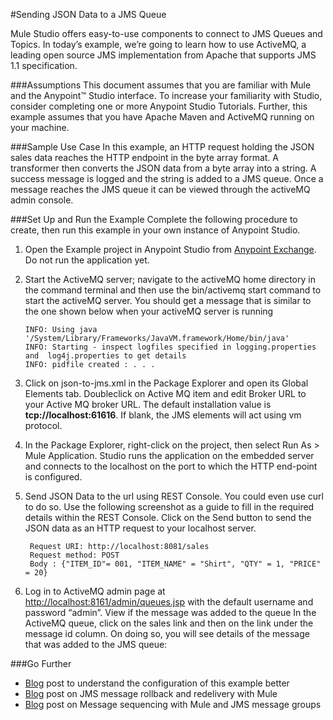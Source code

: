 #Sending JSON Data to a JMS Queue 

Mule Studio offers easy-to-use components to connect to JMS Queues and Topics. In today’s example, we’re going to learn how to use ActiveMQ, a leading open source JMS implementation from Apache that supports JMS 1.1 specification.   

###Assumptions
This document assumes that you are familiar with Mule and the Anypoint™ Studio interface. To increase your familiarity with Studio, consider completing one or more Anypoint Studio Tutorials. Further, this example assumes that you have Apache Maven and ActiveMQ running on your machine.

###Sample Use Case
 In this example, an HTTP request holding the JSON sales data reaches the HTTP endpoint in the byte array format. A transformer then converts the JSON data from a byte array into a string. A success message is logged and the string is added to a JMS queue. Once a message reaches the JMS queue it can be viewed through the activeMQ admin console.

###Set Up and Run the Example
Complete the following procedure to create, then run this example in your own instance of Anypoint Studio.


1.  Open the Example project in Anypoint Studio from [Anypoint Exchange](http://www.mulesoft.org/documentation/display/current/The+Library). Do not run the application yet.

2. Start the ActiveMQ server;  navigate to the activeMQ home directory in the command terminal and then   use the  bin/activemq start command to start the activeMQ server.   You should get a message that is similar to the one shown below when your activeMQ server is running

       INFO: Using java '/System/Library/Frameworks/JavaVM.framework/Home/bin/java'
       INFO: Starting - inspect logfiles specified in logging.properties and  log4j.properties to get details
       INFO: pidfile created : . . . 
       
3. Click on json-to-jms.xml in the Package Explorer and open its Global Elements tab. Doubleclick on Active MQ item and edit Broker URL to your Active MQ broker URL. The default installation value is **tcp://localhost:61616**. If blank, the JMS elements will act using vm protocol.    
4. In the Package Explorer, right-click on the project, then select Run As > Mule Application. Studio runs the application on the embedded server and connects to the localhost on the port to which the HTTP end-point is configured.

5. Send JSON Data to the url using REST Console. You could even use curl to do so. Use the following screenshot as a guide to fill in the required details within the REST Console. Click on the Send button to send the JSON data as an HTTP request to your localhost server. 
      
        Request URI: http://localhost:8081/sales
        Request method: POST
        Body : {"ITEM_ID"= 001, "ITEM_NAME" = "Shirt", "QTY" = 1, "PRICE" = 20}

7. Log in to ActiveMQ admin page at [http://localhost:8161/admin/queues.jsp](http://localhost:8161/admin/queues.jsp)
 with the default username and password “admin”. View if the message was added to the queue
In the ActiveMQ queue, click on the sales link and then on the link under the message id column. On doing so, you will see details of the message that was added to the JMS queue:


###Go Further

* [Blog](http://blogs.mulesoft.org/mule-school-jms-tutorial/)  post to understand the configuration of this example better
* [Blog](http://blogs.mulesoft.org/jms-message-rollback-and-redelivery/) post on JMS message rollback and redelivery with Mule
* [Blog](http://blogs.mulesoft.org/message-sequencing-with-mule-and-jms-message-groups/) post on Message sequencing with Mule and JMS message groups







